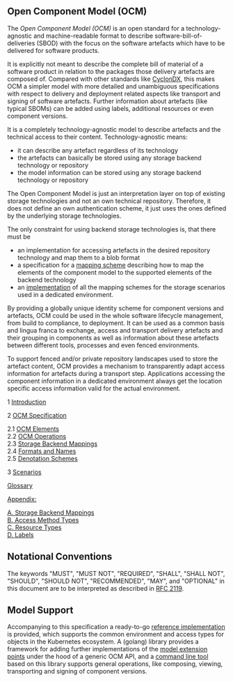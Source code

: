 
## Open Component Model (OCM)

The *Open Component Model (OCM)* is an open standard for a technology-agnostic
and machine-readable format to describe software-bill-of-deliveries (SBOD) with
the focus on the software artefacts which have to be delivered for
software products. 

It is explicitly
not meant to describe the complete bill of material of a software product
in relation to the packages those delivery artefacts are composed of.
Compared with other standards like [CyclonDX](https://cyclonedx.org/), this
makes OCM a simpler model with more detailed and unambiguous specifications
with respect to delivery and deployment related aspects like transport
and signing of software artefacts. Further information about artefacts (like
typical SBOMs) can be added using labels, additional resources or even
component versions.

It is a completely technology-agnostic model to describe artefacts and
the technical access to their content. Technology-agnostic means:

- it can describe any artefact regardless of its technology
- the artefacts can basically be stored using any storage backend technology or
  repository
- the model information can be stored using any storage backend technology or
  repository

The Open Component Model is just an interpretation layer on top of
existing storage technologies and not an own technical repository. Therefore, it
does not define an own authentication scheme, it just uses the ones defined
by the underlying storage technologies.

The only constraint for using backend storage technologies is, that there must be
- an implementation for accessing artefacts in the desired repository technology
  and map them to a blob format
- a specification for a [mapping scheme](doc/specification/mapping/README.md)
  describing how to map the elements of the component model to the supported
  elements of the backend technology
- an [implementation](doc/specification/operations/README.md) of all the mapping
  schemes for the storage scenarios used in a dedicated environment.

By providing a globally unique identity scheme for component versions and
artefacts,
OCM could be used in the whole software lifecycle management, from build to
compliance, to deployment.
It can be used as a common basis and lingua franca to exchange, access and
transport delivery artefacts and their grouping in components as well as
information about these artefacts between different tools, processes and even
fenced environments.

To support fenced and/or private repository landscapes used to store the
artefact content, OCM provides a mechanism to transparently adapt access
information for artefacts during a transport step. Applications
accessing the component information in a dedicated environment always 
get the location specific access information valid for the actual environment. 


1 [Introduction](doc/introduction/README.md)

2 [OCM Specification](doc/specification/README.md)
  
2.1 [OCM Elements](doc/specification/layer1/README.md) <br>
2.2 [OCM Operations](doc/specification/operations/README.md) <br>
2.3 [Storage Backend Mappings](doc/specification/mapping/README.md) <br>
2.4 [Formats and Names](doc/specification/formats/README.md) <br>
2.5 [Denotation Schemes](doc/specification/fdenotations/README.md) <br>

3 [Scenarios](doc/scenarios/README.md) <br>

[Glossary](doc/glossary.md) <br>

[Appendix:](doc/appendix/README.md) <br>

[A. Storage Backend Mappings](doc/appendix/A/README.md) <br>
[B. Access Method Types](doc/appendix/B/README.md) <br>
[C. Resource Types](doc/appendix/C/README.md) <br>
[D. Labels](doc/appendix/D/README.md) <br>

## Notational Conventions

The keywords "MUST", "MUST NOT", "REQUIRED", "SHALL", "SHALL NOT", "SHOULD", "SHOULD NOT", "RECOMMENDED", "MAY",
and "OPTIONAL" in this document are to be interpreted as described in [RFC 2119](https://www.rfc-editor.org/info/rfc2119).

## Model Support

Accompanying to this specification a ready-to-go [reference implementation](https://github.com/gardener/ocm)
is provided, which supports the common environment and access types for objects
in the Kubernetes ecosystem. A (golang) library provides a framework for
adding further implementations of the [model extension points](doc/appendix/README.md) under the hood
of a generic OCM API, and a [command line tool](https://github.com/gardener/ocm/blob/main/docs/reference/ocm.md)
based on this library supports general operations, like composing, viewing, 
transporting and signing of component versions.
